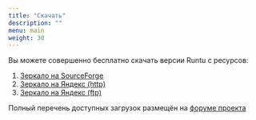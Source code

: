 ```yaml
---
title: "Скачать"
description: ""
menu: main
weight: 30
---
```


Вы можете совершенно бесплатно скачать версии Runtu с ресурсов:
1. [Зеркало на SourceForge](http://sourceforge.net/projects/runtu/files)
2. [Зеркало на Яндекс (http)](http://mirror.yandex.ru/runtu/)
3. [Зеркало на Яндекс (ftp)](ftp://mirror.yandex.ru/runtu/)

Полный перечень доступных загрузок размещён на [форуме проекта](http://forum.runtu.org/index.php/board,29.0.html)